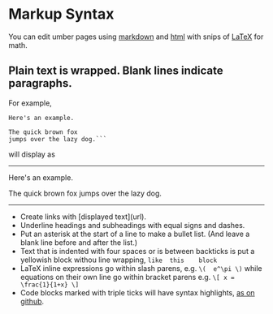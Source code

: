 Markup Syntax
=============

You can edit umber pages using [markdown](https://github.com/adam-p/markdown-here/wiki/Markdown-Cheatsheet) and [html](https://en.wikipedia.org/wiki/HTML) with snips of [LaTeX](https://en.wikipedia.org/wiki/LaTeX) for math.

Plain text is wrapped. Blank lines indicate paragraphs.
-------------------------------------------------------

For example,

    Here's an example.
    
    The quick brown fox
    jumps over the lazy dog.```

will display as

-----

Here's an example.

The quick brown fox
jumps over the lazy dog.

-----

* Create links with &#91;displayed text&#93;(url).
* Underline headings and subheadings with equal signs and dashes.
* Put an asterisk at the start of a line to make a bullet list. (And leave a blank line before and after the list.)
* Text that is indented with four spaces or is between backticks is put a yellowish block withou line wrapping, `like  this    block`
* LaTeX inline expressions go within slash parens, e.g. `\(  e^\pi \)` while equations on their own line go within bracket parens e.g. `\[ x = \frac{1}{1+x} \]`
* Code blocks marked with triple ticks will have syntax highlights, [as on github](https://help.github.com/articles/creating-and-highlighting-code-blocks/).






